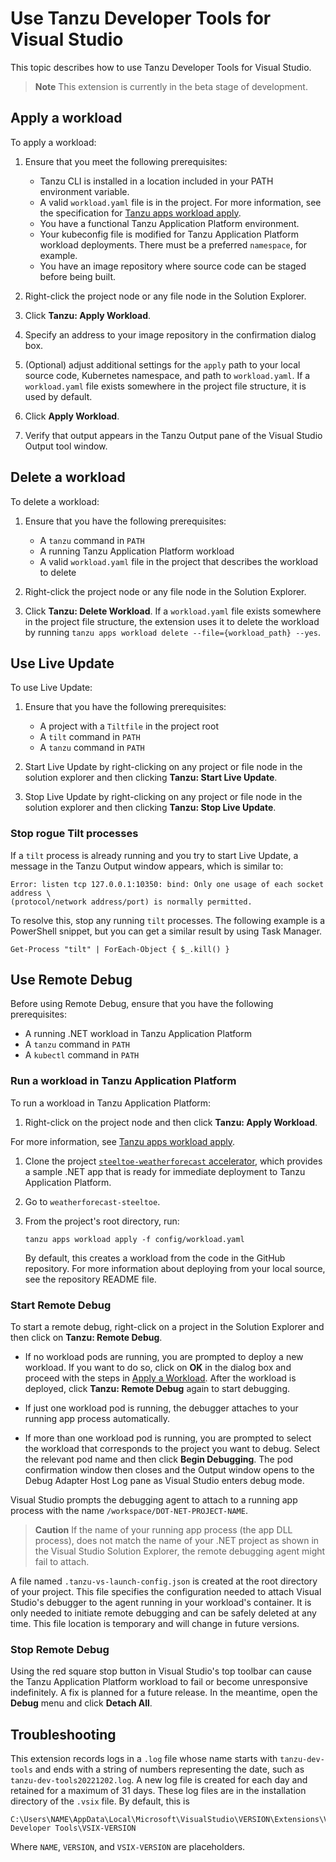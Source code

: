 # Use Tanzu Developer Tools for Visual Studio

This topic describes how to use Tanzu Developer Tools for Visual Studio.

> **Note** This extension is currently in the beta stage of development.

## <a id="apply-workload"></a> Apply a workload

To apply a workload:

1. Ensure that you meet the following prerequisites:

   - Tanzu CLI is installed in a location included in your PATH environment variable.
   - A valid `workload.yaml` file is in the project. For more information, see the specification for
     [Tanzu apps workload apply](../cli-plugins/apps/command-reference/workload_create_update_apply.hbs.md).
   - You have a functional Tanzu Application Platform environment.
   - Your kubeconfig file is modified for Tanzu Application Platform workload deployments.
     There must be a preferred `namespace`, for example.
   - You have an image repository where source code can be staged before being built.

2. Right-click the project node or any file node in the Solution Explorer.
3. Click **Tanzu: Apply Workload**.
4. Specify an address to your image repository in the confirmation dialog box.
5. (Optional) adjust additional settings for the `apply` path to your local source code, Kubernetes
   namespace, and path to `workload.yaml`.
   If a `workload.yaml` file exists somewhere in the project file structure, it is used by default.
6. Click **Apply Workload**.
7. Verify that output appears in the Tanzu Output pane of the Visual Studio Output tool window.

## <a id="delete-workload"></a> Delete a workload

To delete a workload:

1. Ensure that you have the following prerequisites:

   - A `tanzu` command in `PATH`
   - A running Tanzu Application Platform workload
   - A valid `workload.yaml` file in the project that describes the workload to delete

2. Right-click the project node or any file node in the Solution Explorer.
3. Click **Tanzu: Delete Workload**. If a `workload.yaml` file exists somewhere in the project file
   structure, the extension uses it to delete the workload by running
   `tanzu apps workload delete --file={workload_path} --yes`.

## <a id="use-live-update"></a> Use Live Update

To use Live Update:

1. Ensure that you have the following prerequisites:

   - A project with a `Tiltfile` in the project root
   - A `tilt` command in `PATH`
   - A `tanzu` command in `PATH`

2. Start Live Update by right-clicking on any project or file node in the solution explorer and then
   clicking **Tanzu: Start Live Update**.
3. Stop Live Update by right-clicking on any project or file node in the solution explorer and then
   clicking **Tanzu: Stop Live Update**.

### <a id="stop-rogues"></a> Stop rogue Tilt processes

If a `tilt` process is already running and you try to start Live Update, a message in the Tanzu Output
window appears, which is similar to:

```console
Error: listen tcp 127.0.0.1:10350: bind: Only one usage of each socket address \
(protocol/network address/port) is normally permitted.
```

To resolve this, stop any running `tilt` processes. The following example is a PowerShell snippet,
but you can get a similar result by using Task Manager.

```console
Get-Process "tilt" | ForEach-Object { $_.kill() }
```

## <a id="use-remote-debug"></a> Use Remote Debug

Before using Remote Debug, ensure that you have the following prerequisites:

- A running .NET workload in Tanzu Application Platform
- A `tanzu` command in `PATH`
- A `kubectl` command in `PATH`

### <a id="run-workload"></a> Run a workload in Tanzu Application Platform

To run a workload in Tanzu Application Platform:

1. Right-click on the project node and then click **Tanzu: Apply Workload**.

  For more information, see
  [Tanzu apps workload apply](../cli-plugins/apps/command-reference/workload_create_update_apply.hbs.md).

1. Clone the project
   [`steeltoe-weatherforecast` accelerator](https://github.com/vmware-tanzu/application-accelerator-samples/tree/main/weatherforecast-steeltoe),
   which provides a sample .NET app that is ready for immediate deployment to Tanzu Application Platform.
1. Go to `weatherforecast-steeltoe`.
1. From the project's root directory, run:

   ```console
   tanzu apps workload apply -f config/workload.yaml
   ```

   By default, this creates a workload from the code in the GitHub repository.
   For more information about deploying from your local source, see the repository README file.

### <a id="start-remote-debug"></a> Start Remote Debug

To start a remote debug, right-click on a project in the Solution Explorer and then click on
**Tanzu: Remote Debug**.

- If no workload pods are running, you are prompted to deploy a new workload.
  If you want to do so, click on **OK** in the dialog box and proceed with the steps in
  [Apply a Workload](#apply-workload).
  After the workload is deployed, click **Tanzu: Remote Debug** again to start debugging.

- If just one workload pod is running, the debugger attaches to your running app process
  automatically.

- If more than one workload pod is running, you are prompted to select the workload that corresponds
  to the project you want to debug. Select the relevant pod name and then click **Begin Debugging**.
  The pod confirmation window then closes and the Output window opens to the Debug Adapter Host Log
  pane as Visual Studio enters debug mode.

Visual Studio prompts the debugging agent to attach to a running app process with the name
`/workspace/DOT-NET-PROJECT-NAME`.

> **Caution** If the name of your running app process (the app DLL process), does not match the name
> of your .NET project as shown in the Visual Studio Solution Explorer, the remote debugging agent
> might fail to attach.

A file named `.tanzu-vs-launch-config.json` is created at the root directory of your project.
This file specifies the configuration needed to attach Visual Studio's debugger to the agent running
in your workload's container.
It is only needed to initiate remote debugging and can be safely deleted at any time.
This file location is temporary and will change in future versions.

### <a id="stop-remote-debug"></a> Stop Remote Debug

Using the red square stop button in Visual Studio's top toolbar can cause the Tanzu Application Platform
workload to fail or become unresponsive indefinitely.
A fix is planned for a future release. In the meantime, open the **Debug** menu and click **Detach All**.

## <a id="troubleshoot"></a> Troubleshooting

This extension records logs in a `.log` file whose name starts with `tanzu-dev-tools` and ends with
a string of numbers representing the date, such as `tanzu-dev-tools20221202.log`.
A new log file is created for each day and retained for a maximum of 31 days.
These log files are in the installation directory of the `.vsix` file.
By default, this is

```text
C:\Users\NAME\AppData\Local\Microsoft\VisualStudio\VERSION\Extensions\VMware\Tanzu Developer Tools\VSIX-VERSION
```

Where `NAME`, `VERSION`, and `VSIX-VERSION` are placeholders.

